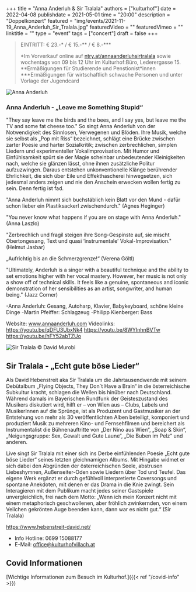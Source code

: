 +++
title = "Anna Anderluh & Sir Tralala"
authors = ["kulturhof"]
date = 2022-04-08
publishdate = 2021-05-01
time = "20:00"
description = "Doppelkonzert"
featured = "img/events/2021-11-19_Anna_Anderluh_Sir_Tralala.jpg"
featuredVideo = ""
featuredVimeo = ""
linktitle = ""
type = "event"
tags = ["concert"]
draft = false
+++

>
> EINTRITT: € 23.-\* / € 15.-\*\* / € 8.-\*\*\*
>
> \*Im Vorverkauf online auf [ntry.at/annaanderluhsirtralala](https://ntry.at/annaanderluhsirtralala) sowie wochentags von 09 bis 12 Uhr im Kulturhof:Büro, Lederergasse 15.
> \*\*Ermäßigungen für Studierende und Penstionist\*innen
> \*\*\*Ermäßigungen für wirtschaftlich schwache Personen und unter Vorlage der Jugendcard


![Anna Anderluh](/img/events/2021-11-10_Anna_Anderluh.jpeg)

### Anna Anderluh - „Leave me Something Stupid“

"They say leave me the birds and the bees, and I say yes, but leave me the TV and some fat cheese too." So singt Anna Anderluh von der Notwendigkeit des Sinnlosen, Verwegenen und Blöden. Ihre Musik, welche sie selbst als „Pop mit Riss“ bezeichnet, schlägt eine Brücke zwischen zarter Poesie und harter Sozialkritik; zwischen zerbrechlichen, simplen Liedern und experimenteller Vokalimprovisation. Mit Humor und Einfühlsamkeit spürt sie der Magie scheinbar unbedeutender Kleinigkeiten nach, welche sie glänzen lässt, ohne ihnen zusätzliche Politur aufzuzwingen. Daraus entstehen unkonventionelle Klänge berührender Ehrlichkeit, die sich über Eile und Effekthascherei hinwegsetzen, sich jedesmal anders zeigen und nie den Anschein erwecken wollen fertig zu sein. Denn fertig ist fad.

"Anna Anderluh nimmt sich buchstäblich kein Blatt vor den Mund - dafür schon lieber ein Plastiksackerl zwischendurch." (Agnes Heginger)

"You never know what happens if you are on stage with Anna Anderluh." (Anna Laszlo)

"Zerbrechlich und fragil steigen ihre Song-Gespinste auf, sie mischt Obertongesang, Text und quasi ‘instrumentale’ Vokal-Improvisation." (Helmut Jasbar)

„Aufrichtig bis an die Schmerzgrenze!“ (Verena Göltl)

"Ultimately, Anderluh is a singer with a beautiful technique and the ability to set emotions higher with her vocal mastery. However, her music is not only a show off of technical skills. It feels like a genuine, spontaneous and iconic demonstration of her sensibilities as an artist, songwriter, and human being." (Jazz Corner)

-Anna Anderluh: Gesang, Autoharp, Klavier, Babykeyboard, schöne kleine Dinge
-Martin Pfeiffer: Schlagzeug
-Philipp Kienberger: Bass

Website:
www.annaanderluh.com
Videolinks:
https://youtu.be/qDFU3UbxNk4
https://youtu.be/8WYInhnBVTw
https://youtu.be/hFY52abTZUo

![Sir Tralala](/img/events/2021-11-19_SirTralala_c_David_Murobi.jpg)
© David Murobi

## Sir Tralala - „Echt gute böse Lieder“

Als David Hebenstreit aka Sir Tralala um die Jahrtausendwende mit seinem Debütalbum „Flying Objects, They Don`t Have a Brain“ in die österreichische Subkultur kracht, schlagen die Wellen bis hinüber nach Deutschland. Während damals im Bayerischen Rundfunk der Geisteszustand des Musikers diskutiert wird, hilft er – von Wien aus – Clubs, Labels und MusikerInnen auf die Sprünge, ist als Produzent und Gastmusiker an der Entstehung von mehr als 30 veröffentlichten Alben beteiligt, komponiert und produziert Musik zu mehreren Kino- und Fernsehfilmen und bereichert als Instrumentalist die Bühnenauftritte von „Der Nino aus Wien“, „Soap & Skin“, „Neigungsgruppe: Sex, Gewalt und Gute Laune“, „Die Buben im Pelz“ und anderen.

Live singt Sir Tralala mit einer sich ins Derbe einfühlenden Poesie „Echt gute böse Lieder“ seines letzten gleichnamigen Albums. Mit Hingabe widmet er sich dabei den Abgründen der österreichischen Seele, abstrusen Liebeshymnen, Außenseiter-Oden sowie Liedern über Tod und Teufel. Das eigene Werk ergänzt er durch gefühlvoll interpretierte Coversongs und spontane Anekdoten, mit denen er das Drama in die Knie zwingt. Sein Interagieren mit dem Publikum macht jedes seiner Gastspiele unvergleichlich, frei nach dem Motto: „Wenn ich mein Konzert nicht mit einem metaphorisch geschwollenen, aber fröhlich zwinkernden, von einem Veilchen gekrönten Auge beenden kann, dann war es nicht gut.“ (Sir Tralala)

https://www.hebenstreit-david.net/

 
- Info Hotline: 0699 15088177 
- E-Mail: office@kulturhofvillach.at

## Covid Informationen

[Wichtige Informationen zum Besuch im Kulturhof.]({{< ref "/covid-info" >}})
